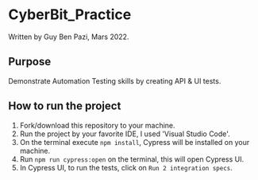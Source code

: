 # CyberBit_Practice

Written by Guy Ben Pazi, Mars 2022.

## Purpose

Demonstrate Automation Testing skills by creating API & UI tests.

## How to run the project

1. Fork/download this repository to your machine.
2. Run the project by your favorite IDE, I used 'Visual Studio Code'.
3. On the terminal execute `npm install`, Cypress will be installed on your machine.
4. Run `npm run cypress:open` on the terminal, this will open Cypress UI.
5. In Cypress UI, to run the tests, click on `Run 2 integration specs`.
